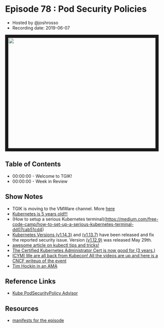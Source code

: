 # Episode 78 : Pod Security Policies

- Hosted by @joshrosso
- Recording date: 2019-06-07

<!--- Thumbnailed embed of the video, n8Xo_ghCIOSY is the video id from the youtube url --->

<a href="https://www.youtube.com/watch?v=zErhwjPRKn8
" target="_blank"><img src="http://img.youtube.com/vi/zErhwjPRKn8/hqdefault.jpg" width="480" height="360" border="10" /></a>

## Table of Contents

- 00:00:00 - Welcome to TGIK!
- 00:00:00 - Week in Review


## Show Notes
- TGIK is moving to the VMWare channel. More [here](https://youtu.be/wW9CczMww_A)
- [Kubernetes is 5 years old!!!](https://www.cncf.io/blog/2019/06/06/reflections-on-the-fifth-anniversary-of-kubernetes/)
- (How to setup a serious Kubernetes terminal)(https://medium.com/free-code-camp/how-to-set-up-a-serious-kubernetes-terminal-dd07cab51cd4)
- [Kubernetes Versions (v1.14.3)](https://groups.google.com/forum/?utm_medium=email&utm_source=footer#!topic/kubernetes-dev/U1K9isWxs24) and [(v1.13.7)](https://groups.google.com/forum/?utm_medium=email&utm_source=footer#!topic/kubernetes-dev/euTY0KxoPlI) have been released and fix the reported security issue. Version [(v1.12.9)](https://groups.google.com/forum/?utm_medium=email&utm_source=footer#!topic/kubernetes-dev/2ukrlyDAzKY) was released May 29th.
- [awesome article on kubectl tips and tricks!](https://itnext.io/boosting-your-kubectl-productivity-b348f7c25712)
- [The Certified Kubernetes Administrator Cert is now good for (3 years.)](https://www.cncf.io/blog/2019/05/28/certified-kubernetes-administrator-cka-certification-is-now-valid-for-3-years/)
- [ICYMI We are all back from Kubecon! All the videos are up and here is a CNCF writeup of the event](https://www.cncf.io/blog/2019/05/31/a-look-back-at-kubecon-cloudnativecon-barcelona-2019/)
- [Tim Hockin in an AMA](https://www.reddit.com/r/kubernetes/comments/bxkvfc/im_tim_hockin_a_toplevel_kubernetes_maintainer_ama/)


## Reference Links
- [Kube PodSecurityPolicy Advisor](https://github.com/sysdiglabs/kube-psp-advisor)

## Resources

- [manifests for the episode](https://github.com/octetz/setting-up-psps)
